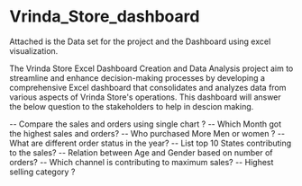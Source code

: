 # Vrinda_Store_dashboard

Attached is the Data set for the project and the Dashboard using excel visualization.

The Vrinda Store Excel Dashboard Creation and Data Analysis project aim to streamline and enhance decision-making processes by developing a comprehensive Excel dashboard that consolidates and analyzes data from various aspects of Vrinda Store's operations. This dashboard will answer the below question to the stakeholders to help in descion making.

--  Compare the sales and orders using single chart ?
--  Which Month got the highest sales and orders?
-- Who purchased More Men or women ?
-- What are different order status in the year?
-- List top 10 States contributing to the sales?
-- Relation between Age and Gender based on number of orders?
-- Which channel is contributing to maximum sales?
-- Highest selling category ?

